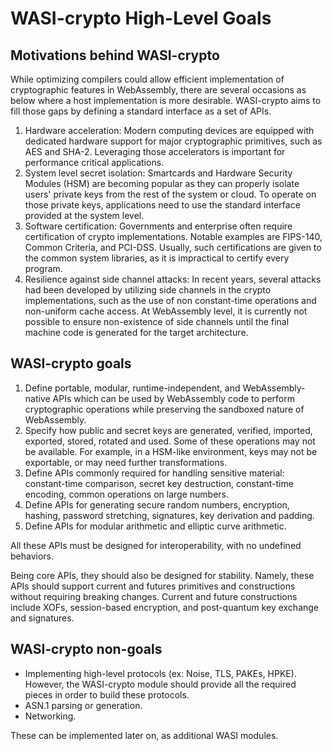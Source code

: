 # WASI-crypto High-Level Goals

## Motivations behind WASI-crypto

While optimizing compilers could allow efficient implementation of
cryptographic features in WebAssembly, there are several occasions as
below where a host implementation is more desirable. WASI-crypto aims
to fill those gaps by defining a standard interface as a set of APIs.

1. Hardware acceleration: Modern computing devices are equipped with
dedicated hardware support for major cryptographic primitives, such as
AES and SHA-2. Leveraging those accelerators is important for
performance critical applications.
2. System level secret isolation: Smartcards and Hardware Security
Modules (HSM) are becoming popular as they can properly isolate users'
private keys from the rest of the system or cloud. To operate on those
private keys, applications need to use the standard interface provided
at the system level.
3. Software certification: Governments and enterprise often require
certification of crypto implementations. Notable examples are
FIPS-140, Common Criteria, and PCI-DSS. Usually, such certifications
are given to the common system libraries, as it is impractical to
certify every program.
4. Resilience against side channel attacks: In recent years, several
attacks had been developed by utilizing side channels in the crypto
implementations, such as the use of non constant-time operations and
non-uniform cache access. At WebAssembly level, it is currently not
possible to ensure non-existence of side channels until the final
machine code is generated for the target architecture.

## WASI-crypto goals

1. Define portable, modular, runtime-independent, and
WebAssembly-native APIs which can be used by WebAssembly code to
perform cryptographic operations while preserving the sandboxed nature
of WebAssembly.
2. Specify how public and secret keys are generated, verified,
imported, exported, stored, rotated and used. Some of these operations
may not be available. For example, in a HSM-like environment, keys may
not be exportable, or may need further transformations.
3. Define APIs commonly required for handling sensitive material:
constant-time comparison, secret key destruction, constant-time
encoding, common operations on large numbers.
4. Define APIs for generating secure random numbers, encryption, hashing,
password stretching, signatures, key derivation and padding.
5. Define APIs for modular arithmetic and elliptic curve arithmetic.

All these APIs must be designed for interoperability, with no undefined
behaviors.

Being core APIs, they should also be designed for stability. Namely,
these APIs should support current and futures primitives and
constructions without requiring breaking changes.
Current and future constructions include XOFs, session-based
encryption, and post-quantum key exchange and signatures.

## WASI-crypto non-goals

- Implementing high-level protocols (ex: Noise, TLS, PAKEs, HPKE). However,
the WASI-crypto module should provide all the required pieces in order to
build these protocols.
- ASN.1 parsing or generation.
- Networking.

These can be implemented later on, as additional WASI modules.
